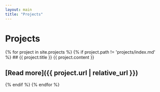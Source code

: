 ```yaml
---
layout: main
title: "Projects"
---
```


# Projects

{% for project in site.projects %}
  {% if project.path != 'projects/index.md' %}
    ## {{ project.title }}
    {{ project.content }}

[Read more]({{ project.url | relative_url }})
---
  {% endif %}
{% endfor %}
